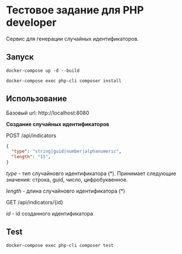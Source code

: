 # Тестовое задание для PHP developer

Сервис для генерации случайных идентификаторов.

## Запуск

`docker-compose up -d --build`

`docker-compose exec php-cli composer install`

## Использование

Базовый url: http://localhost:8080

**Создание случайных идентификаторов**

POST /api/indicators
```json
{
  "type": "string|guid|number|alphanumeric",
  "length": "15",
}
```
_type_ - тип случайновго идентификатора (*). Принимает следующие значения: строка, guid, число, цифробуквенное.

_length_ - длина случайновго идентификатора (*)

GET /api/indicators/{id}

_id_ - id созданного идентификатора

## Test

`docker-compose exec php-cli composer test`
